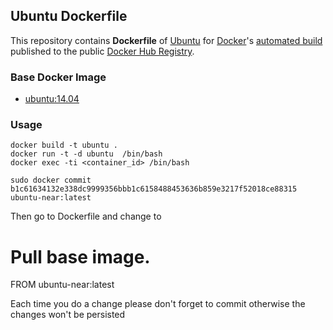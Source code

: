 ## Ubuntu Dockerfile


This repository contains **Dockerfile** of [Ubuntu](http://www.ubuntu.com/) for [Docker](https://www.docker.com/)'s [automated build](https://registry.hub.docker.com/u/dockerfile/ubuntu/) published to the public [Docker Hub Registry](https://registry.hub.docker.com/).


### Base Docker Image

* [ubuntu:14.04](https://registry.hub.docker.com/u/library/ubuntu/)


### Usage

    docker build -t ubuntu .
    docker run -t -d ubuntu  /bin/bash
    docker exec -ti <container_id> /bin/bash

    sudo docker commit b1c61634132e338dc9999356bbb1c6158488453636b859e3217f52018ce88315 ubuntu-near:latest
   
   Then go to Dockerfile and change to 
   # Pull base image.
   FROM ubuntu-near:latest

   Each time you do a change please don't forget to commit otherwise the changes won't be persisted
